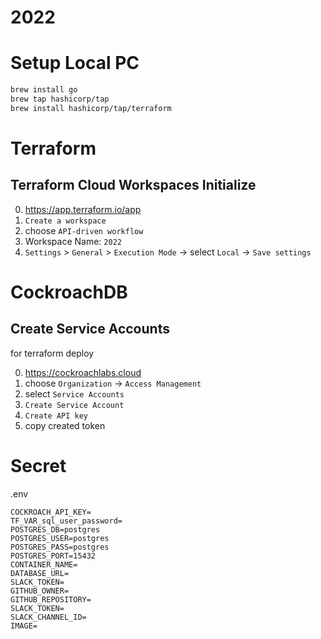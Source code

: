 # 2022

# Setup Local PC

```bash
brew install go
brew tap hashicorp/tap
brew install hashicorp/tap/terraform
```

# Terraform

## Terraform Cloud Workspaces Initialize

0. https://app.terraform.io/app
1. `Create a workspace`
2. choose `API-driven workflow`
3. Workspace Name: `2022`  
4. `Settings` > `General` > `Execution Mode` -> select `Local` -> `Save settings`

# CockroachDB

## Create Service Accounts

for terraform deploy

0. https://cockroachlabs.cloud
1. choose `Organization` -> `Access Management`
2. select `Service Accounts`
3. `Create Service Account`
4. `Create API key`
5. copy created token

# Secret

.env

```
COCKROACH_API_KEY=
TF_VAR_sql_user_password=
POSTGRES_DB=postgres
POSTGRES_USER=postgres
POSTGRES_PASS=postgres
POSTGRES_PORT=15432
CONTAINER_NAME=
DATABASE_URL=
SLACK_TOKEN=
GITHUB_OWNER=
GITHUB_REPOSITORY=
SLACK_TOKEN=
SLACK_CHANNEL_ID=
IMAGE=
```
